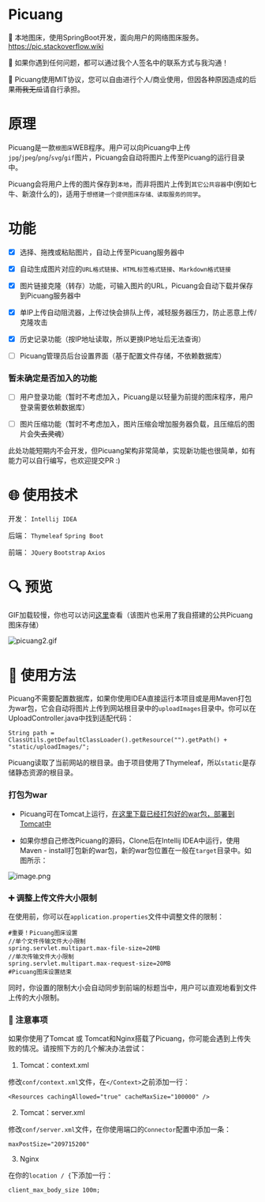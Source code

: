 # Picuang

:pushpin: 本地图床，使用SpringBoot开发，面向用户的网络图床服务。https://pic.stackoverflow.wiki

:wrench: 如果你遇到任何问题，都可以通过我个人签名中的联系方式与我沟通！

:bookmark: Picuang使用MIT协议，您可以自由进行个人/商业使用，但因各种原因造成的后果~~雨我无瓜~~请自行承担。

# 原理

Picuang是一款`根图床`WEB程序。用户可以向Picuang中上传`jpg`/`jpeg`/`png`/`svg`/`gif`图片，Picuang会自动将图片上传至Picuang的运行目录中。

Picuang会将用户上传的图片保存到`本地`，而非将图片上传到`其它公共容器`中(例如七牛、新浪什么的)，适用于`想搭建一个提供图床存储、读取服务的同学`。

# 功能

- [x] 选择、拖拽或粘贴图片，自动上传至Picuang服务器中

- [x] 自动生成图片对应的`URL格式链接`、`HTML标签格式链接`、`Markdown格式链接`

- [x] 图片链接克隆（转存）功能，可输入图片的URL，Picuang会自动下载并保存到Picuang服务器中

- [x] 单IP上传自动阻流器，上传过快会排队上传，减轻服务器压力，防止恶意上传/克隆攻击

- [x] 历史记录功能（按IP地址读取，所以更换IP地址后无法查询）

- [ ] Picuang管理员后台设置界面（基于配置文件存储，不依赖数据库）

### 暂未确定是否加入的功能

- [ ] 用户登录功能（暂时不考虑加入，Picuang是以轻量为前提的图床程序，用户登录需要依赖数据库）

- [ ] 图片压缩功能（暂时不考虑加入，图片压缩会增加服务器负载，且压缩后的图片会~~失去灵魂~~）

此处功能短期内不会开发，但Picuang架构非常简单，实现新功能也很简单，如有能力可以自行编写，也欢迎提交PR :)

# :globe_with_meridians: 使用技术

开发：
`Intellij IDEA`

后端：
`Thymeleaf`
`Spring Boot`

前端：
`JQuery`
`Bootstrap`
`Axios`

# :mag: 预览

GIF加载较慢，你也可以访问[这里](https://pic.stackoverflow.wiki/uploadImages/125/33/189/136/2019/11/06/22/29/484ca851-88cb-4554-9444-272f218781bd.gif)查看（该图片也采用了我自搭建的公共Picuang图床存储）

![picuang2.gif](https://pic.stackoverflow.wiki/uploadImages/125/33/189/136/2019/11/06/22/29/484ca851-88cb-4554-9444-272f218781bd.gif)

# :page_facing_up: 使用方法

Picuang不需要配置数据库，如果你使用IDEA直接运行本项目或是用Maven打包为war包，它会自动将图片上传到网站根目录中的`uploadImages`目录中。你可以在UploadController.java中找到适配代码：

```
String path = ClassUtils.getDefaultClassLoader().getResource("").getPath() + "static/uploadImages/";
```

Picuang读取了当前网站的根目录。由于项目使用了Thymeleaf，所以`static`是存储静态资源的根目录。

### 打包为war

* Picuang可在Tomcat上运行，[在这里下载已经打包好的war包，部署到Tomcat中](https://github.com/AdlerED/Picuang/releases)

* 如果你想自己修改Picuang的源码，Clone后在Intellij IDEA中运行，使用Maven - install打包新的war包，新的war包位置在一般在`target`目录中。如图所示：

![image.png](https://pic.stackoverflow.wiki/uploadImages/bce0a4b4-bd34-4e63-a3a5-74d898a9dd63.png)

### :heavy_plus_sign: 调整上传文件大小限制

在使用前，你可以在`application.properties`文件中调整文件的限制：

```
#重要！Picuang图床设置
//单个文件传输文件大小限制
spring.servlet.multipart.max-file-size=20MB
//单次传输文件大小限制
spring.servlet.multipart.max-request-size=20MB
#Picuang图床设置结束
```

同时，你设置的限制大小会自动同步到前端的标题当中，用户可以直观地看到文件上传的大小限制。

### :rotating_light: 注意事项

如果你使用了Tomcat 或 Tomcat和Nginx搭载了Picuang，你可能会遇到上传失败的情况。请按照下方的几个解决办法尝试：

1. Tomcat：context.xml

修改`conf/context.xml`文件，在`</Context>`之前添加一行：

```
<Resources cachingAllowed="true" cacheMaxSize="100000" />
```

2. Tomcat：server.xml

修改`conf/server.xml`文件，在你使用端口的`Connector`配置中添加一条：

```
maxPostSize="209715200"
```

3. Nginx

在你的`location / {`下添加一行：

```
client_max_body_size 100m;
```
